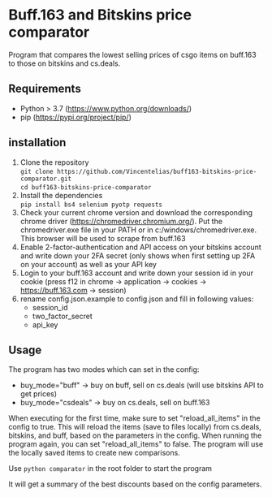 # Buff.163 and Bitskins price comparator
Program that compares the lowest selling prices of csgo items on buff.163 to those on bitskins and cs.deals.
## Requirements
- Python > 3.7 (https://www.python.org/downloads/)
- pip (https://pypi.org/project/pip/)
## installation

1. Clone the repository  
`git clone https://github.com/Vincentelias/buff163-bitskins-price-comparator.git`  
`cd buff163-bitskins-price-comparator`
2. Install the dependencies  
`pip install bs4 selenium pyotp requests`
3. Check your current chrome version and download the corresponding chrome driver (https://chromedriver.chromium.org/). Put the chromedriver.exe file in your PATH or in c:/windows/chromedriver.exe. This browser will be used to scrape from buff.163
4. Enable 2-factor-authentication and API access on your bitskins account and write down your 2FA secret (only shows when first setting up 2FA on your account) as well as your API key
5. Login to your buff.163 account and write down your session id in your cookie (press f12 in chrome -> application -> cookies -> https://buff.163.com -> session)
6. rename config.json.example to config.json and fill in following values:
    - session_id
    - two_factor_secret
    - api_key

## Usage
The program has two modes which can set in the config:
- buy_mode="buff" -> buy on buff, sell on cs.deals (will use bitskins API to get prices)
- buy_mode="csdeals" -> buy on cs.deals, sell on buff.163 

When executing for the first time, make sure to set "reload_all_items" in the config to true.
This will reload the items (save to files locally) from cs.deals, bitskins, and buff, based on the parameters in the config.
When running the program again, you can set "reload_all_items" to false. The program will use the locally saved
items to create new comparisons.


Use `python comparator` in the root folder to start the program

 
It will get a summary of the best discounts based on the config parameters.
